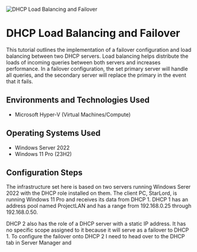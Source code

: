 ![DHCP Load Balancing and Failover](https://github.com/jonathansantacruz3/DHCP-Load-Balancing-and-Failover/assets/151465848/bb187560-3750-4122-b0b9-11860ec0a96a)


<h1>DHCP Load Balancing and Failover</h1>
This tutorial outlines the implementation of a failover configuration and load balancing between two DHCP servers. Load balancing helps distribute the loads of incoming queries between both servers and increases performance. In a failover configuration, the set primary server will handle all queries, and the secondary server will replace the primary in the event that it fails.   <br />


<h2>Environments and Technologies Used</h2>

- Microsoft Hyper-V (Virtual Machines/Compute)
  
<h2>Operating Systems Used </h2>

- Windows Server 2022
- Windows 11 Pro (23H2)

<h2>Configuration Steps</h2>

The infrastructure set here is based on two servers running Windows Serer 2022 with the DHCP role installed on them. The client PC, StarLord, is running Windows 11 Pro and receives its data from DHCP 1. DHCP 1 has an address pool named ProjectLAN and has a range from 192.168.0.25 through 192.168.0.50. 

DHCP 2 also has the role of a DHCP server with a static IP address. It has no specific scope assigned to it because it will serve as a failover to DHCP 1. To configure the failover onto DHCP 2 I need to head over to the DHCP tab in Server Manager and  
